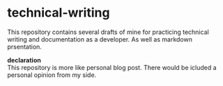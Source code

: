# technical-writing

This repository contains several drafts of mine for practicing technical writing and documentation as a developer.
As well as markdown prsentation.

**declaration**\
This repository is more like personal blog post. There would be icluded a personal opinion from my side.
